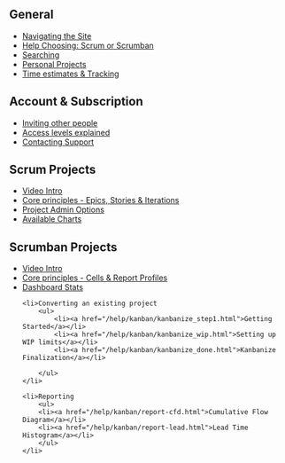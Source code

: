 <h2>General</h2>
<ul>
<li><a href="/help/navigating.html">Navigating the Site</a></li>
<li><a href="/help/choosing.html">Help Choosing: Scrum or Scrumban</a></li>
<li><a href="/help/search.html">Searching</a></li>
<li><a href="/help/personalprojects.html">Personal Projects</a></li>
<li><a href="/help/timeestimates.html">Time estimates &amp; Tracking</a></li>
</ul>

<h2>Account &amp; Subscription</h2>
<ul>
<li><a href="/help/invite.html">Inviting other people</a></li>
<li><a href="/help/invite.html">Access levels explained</a></li>
<li><a href="http://support.scrumdo.com/">Contacting Support</a></li>
</ul>


<h2>Scrum Projects</h2>
<ul>
    <li><a href="/help/video/scrumintro.html">Video Intro</a></li>
    <li><a href="/help/scrum/core.html">Core principles - Epics, Stories &amp; Iterations</a>   </li>
    <li><a href="/help/scrum/projectoptions.html">Project Admin Options</a>   </li>
    <li><a href="/help/scrum/charts.html">Available Charts</a>   </li>

    
</ul>



<h2>Scrumban Projects</h2>

<ul>
    <li><a href="/help/video/kanbanintro.html">Video Intro</a></li>
    <li><a href="/help/kanban/core.html">Core principles - Cells &amp; Report Profiles</a></li>
    <li><a href="/help/kanban/stats.html">Dashboard Stats</a></li>
    
    <li>Converting an existing project
        <ul>
            <li><a href="/help/kanban/kanbanize_step1.html">Getting Started</a></li>
            <li><a href="/help/kanban/kanbanize_wip.html">Setting up WIP limits</a></li>
            <li><a href="/help/kanban/kanbanize_done.html">Kanbanize Finalization</a></li>
            
        </ul>
    </li>

    <li>Reporting
        <ul>
        <li><a href="/help/kanban/report-cfd.html">Cumulative Flow Diagram</a></li>
        <li><a href="/help/kanban/report-lead.html">Lead Time Histogram</a></li>
        </ul>
    </li>

</ul>